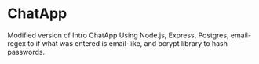 # ChatApp
Modified version of Intro ChatApp
Using Node.js, Express, Postgres, email-regex to if what was entered is email-like, and bcrypt library to hash passwords.
